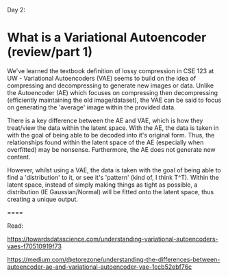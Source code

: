 Day 2:

What is a Variational Autoencoder (review/part 1)
====

We've learned the textbook definition of lossy compression in CSE 123 at UW - 
Variational Autoencoders (VAE) seems to build on the idea of compressing and decompressing to generate new images or data. 
Unlike the Autoencoder (AE) which focuses on compressing then decompressing (efficiently maintaining the old image/dataset), 
the VAE can be said to focus on generating the 'average' image within the provided data.

There is a key difference between the AE and VAE, which is how they treat/view the data within the latent space.
With the AE, the data is taken in with the goal of being able to be decoded into it's original form.
Thus, the relationships found within the latent space of the AE (especially when overfitted) may be nonsense.
Furthermore, the AE does not generate new content.

However, whilst using a VAE, the data is taken with the goal of being able to find a 'distribution' to it, or see it's 'pattern' (kind of, I think T^T).
Within the latent space, instead of simply making things as tight as possible, a distribution (IE Gaussian/Normal) will be fitted onto the latent space,
thus creating a unique output.

====

Read:

https://towardsdatascience.com/understanding-variational-autoencoders-vaes-f70510919f73 

https://medium.com/@etorezone/understanding-the-differences-between-autoencoder-ae-and-variational-autoencoder-vae-1ccb52ebf76c
